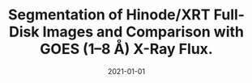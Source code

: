 ---
title: "Segmentation of Hinode/XRT Full-Disk Images and Comparison with GOES (1–8 Å) X-Ray Flux."
collection: publications
permalink: /publication/2021-adithya
date: 2021-01-01
venue: 'Solar Physics'
link: 'https://doi.org/10.1007/s11207-021-01785-6'
citation: 'H. N. Adithya, R. Kariyappa, I. Shinsuke, K. Kanya, J. Zender, L. Damé, <b>G. Giono</b>, E. DeLuca and M. Weber, “Segmentation of Hinode/XRT Full-Disk Images and Comparison with GOES (1–8 Å) X-Ray Flux.“, <i>Solar Physics</i>, Volume 296, Issue 71, (2021), doi:10.1007/s11207-021-01785-6'
---